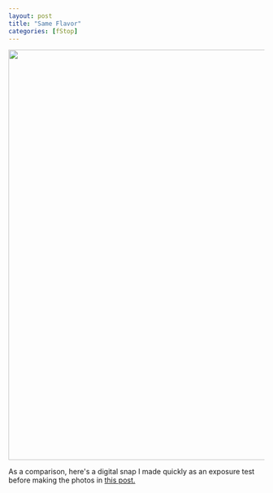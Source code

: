 ```yaml
---
layout: post
title: "Same Flavor"
categories: [fStop]
---
```

<img src="/pix2005/sameFlavor.jpg" width=807 height=807 border=0>

As a comparison, here's a digital snap I made quickly as an exposure test before making the photos in <a href="/blog/archives/000358.html">this post.</a>

<!--more-->


